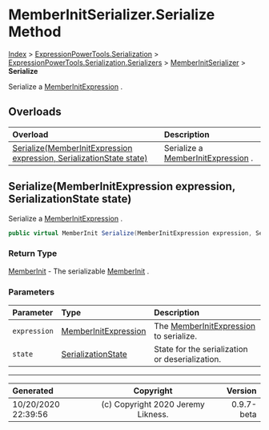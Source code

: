 ﻿# MemberInitSerializer.Serialize Method

[Index](../index.md) > [ExpressionPowerTools.Serialization](ExpressionPowerTools.Serialization.a.md) > [ExpressionPowerTools.Serialization.Serializers](ExpressionPowerTools.Serialization.Serializers.n.md) > [MemberInitSerializer](ExpressionPowerTools.Serialization.Serializers.MemberInitSerializer.cs.md) > **Serialize**

Serialize a [MemberInitExpression](https://docs.microsoft.com/dotnet/api/system.linq.expressions.memberinitexpression) .

## Overloads

| Overload | Description |
| :-- | :-- |
| [Serialize(MemberInitExpression expression, SerializationState state)](#serializememberinitexpression-expression-serializationstate-state) | Serialize a [MemberInitExpression](https://docs.microsoft.com/dotnet/api/system.linq.expressions.memberinitexpression) . |
## Serialize(MemberInitExpression expression, SerializationState state)

Serialize a [MemberInitExpression](https://docs.microsoft.com/dotnet/api/system.linq.expressions.memberinitexpression) .

```csharp
public virtual MemberInit Serialize(MemberInitExpression expression, SerializationState state)
```

### Return Type

 [MemberInit](ExpressionPowerTools.Serialization.Serializers.MemberInit.cs.md)  - The serializable [MemberInit](ExpressionPowerTools.Serialization.Serializers.MemberInit.cs.md) .

### Parameters

| Parameter | Type | Description |
| :-- | :-- | :-- |
| `expression` | [MemberInitExpression](https://docs.microsoft.com/dotnet/api/system.linq.expressions.memberinitexpression) | The [MemberInitExpression](https://docs.microsoft.com/dotnet/api/system.linq.expressions.memberinitexpression) to serialize. |
| `state` | [SerializationState](ExpressionPowerTools.Serialization.Serializers.SerializationState.cs.md) | State for the serialization or deserialization. |



---

| Generated | Copyright | Version |
| :-- | :-: | --: |
| 10/20/2020 22:39:56 | (c) Copyright 2020 Jeremy Likness. | 0.9.7-beta |
